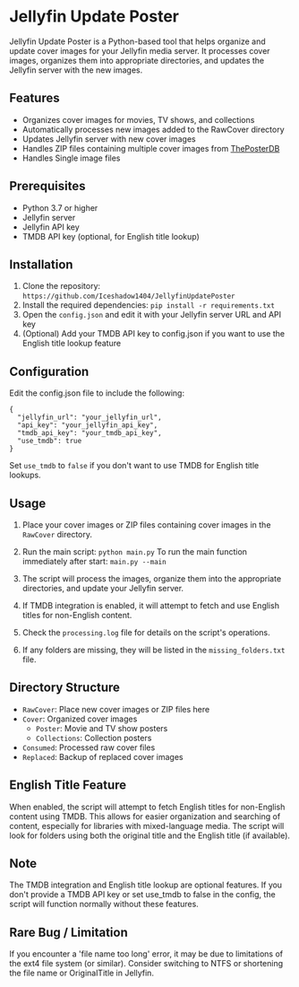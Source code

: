# Jellyfin Update Poster

Jellyfin Update Poster is a Python-based tool that helps organize and update cover images for your Jellyfin media server. It processes cover images, organizes them into appropriate directories, and updates the Jellyfin server with the new images.

## Features

- Organizes cover images for movies, TV shows, and collections
- Automatically processes new images added to the RawCover directory
- Updates Jellyfin server with new cover images
- Handles ZIP files containing multiple cover images from [ThePosterDB](https://theposterdb.com/)
- Handles Single image files

## Prerequisites

- Python 3.7 or higher
- Jellyfin server
- Jellyfin API key
- TMDB API key (optional, for English title lookup)

## Installation

1. Clone the repository: `https://github.com/Iceshadow1404/JellyfinUpdatePoster`
2. Install the required dependencies: `pip install -r requirements.txt`
3. Open the `config.json` and edit it with your Jellyfin server URL and API key
4. (Optional) Add your TMDB API key to config.json if you want to use the English title lookup feature

## Configuration
Edit the config.json file to include the following: 
```
{
  "jellyfin_url": "your_jellyfin_url",
  "api_key": "your_jellyfin_api_key",
  "tmdb_api_key": "your_tmdb_api_key",
  "use_tmdb": true
}
```
Set `use_tmdb` to `false` if you don't want to use TMDB for English title lookups.

## Usage

1. Place your cover images or ZIP files containing cover images in the `RawCover` directory.

2. Run the main script: `python main.py` To run the main function immediately after start: `main.py --main`

3. The script will process the images, organize them into the appropriate directories, and update your Jellyfin server.

4. If TMDB integration is enabled, it will attempt to fetch and use English titles for non-English content.

5. Check the `processing.log` file for details on the script's operations.

6. If any folders are missing, they will be listed in the `missing_folders.txt` file.

## Directory Structure

- `RawCover`: Place new cover images or ZIP files here
- `Cover`: Organized cover images
  - `Poster`: Movie and TV show posters
  - `Collections`: Collection posters
- `Consumed`: Processed raw cover files
- `Replaced`: Backup of replaced cover images

## English Title Feature


When enabled, the script will attempt to fetch English titles for non-English content using TMDB. This allows for easier organization and searching of content, especially for libraries with mixed-language media. The script will look for folders using both the original title and the English title (if available).

## Note

The TMDB integration and English title lookup are optional features. If you don't provide a TMDB API key or set use_tmdb to false in the config, the script will function normally without these features.

## Rare Bug / Limitation 

If you encounter a 'file name too long' error, it may be due to limitations of the ext4 file system (or similar). Consider switching to NTFS or shortening the file name or OriginalTitle in Jellyfin.
